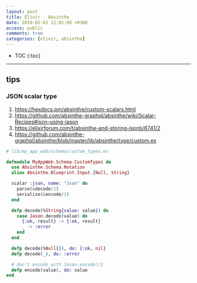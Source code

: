 ```yaml
---
layout: post
title: Elixir - Absinthe
date: 2019-02-01 12:02:00 +0300
access: public
comments: true
categories: [elixir, absinthe]
---
```


<!-- more -->

* TOC
{:toc}
<hr>

tips
----

### JSON scalar type

1. <https://hexdocs.pm/absinthe/custom-scalars.html>
2. <https://github.com/absinthe-graphql/absinthe/wiki/Scalar-Recipes#json-using-jason>
3. <https://elixirforum.com/t/absinthe-and-storing-jsonb/6741/2>
4. <https://github.com/absinthe-graphql/absinthe/blob/master/lib/absinthe/type/custom.ex>

```elixir
# lib/my_app_web/schema/custom_types.ex

defmodule MyAppWeb.Schema.CustomTypes do
  use Absinthe.Schema.Notation
  alias Absinthe.Blueprint.Input.{Null, String}

  scalar :json, name: "Json" do
    parse(&decode/1)
    serialize(&encode/1)
  end

  defp decode(%String{value: value}) do
    case Jason.decode(value) do
      {:ok, result} -> {:ok, result}
      _ -> :error
    end
  end

  defp decode(%Null{}), do: {:ok, nil}
  defp decode(_), do: :error

  # don't encode with Jason.encode!/2
  defp encode(value), do: value
end
```
